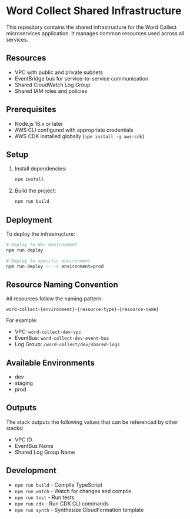 # Word Collect Shared Infrastructure

This repository contains the shared infrastructure for the Word Collect microservices application. It manages common resources used across all services.

## Resources

- VPC with public and private subnets
- EventBridge bus for service-to-service communication
- Shared CloudWatch Log Group
- Shared IAM roles and policies

## Prerequisites

- Node.js 16.x or later
- AWS CLI configured with appropriate credentials
- AWS CDK installed globally (`npm install -g aws-cdk`)

## Setup

1. Install dependencies:

   ```bash
   npm install
   ```

2. Build the project:
   ```bash
   npm run build
   ```

## Deployment

To deploy the infrastructure:

```bash
# Deploy to dev environment
npm run deploy

# Deploy to specific environment
npm run deploy -- -c environment=prod
```

## Resource Naming Convention

All resources follow the naming pattern:

```
word-collect-{environment}-{resource-type}-{resource-name}
```

For example:

- VPC: `word-collect-dev-vpc`
- EventBus: `word-collect-dev-event-bus`
- Log Group: `/word-collect/dev/shared-logs`

## Available Environments

- dev
- staging
- prod

## Outputs

The stack outputs the following values that can be referenced by other stacks:

- VPC ID
- EventBus Name
- Shared Log Group Name

## Development

- `npm run build` - Compile TypeScript
- `npm run watch` - Watch for changes and compile
- `npm run test` - Run tests
- `npm run cdk` - Run CDK CLI commands
- `npm run synth` - Synthesize CloudFormation template
